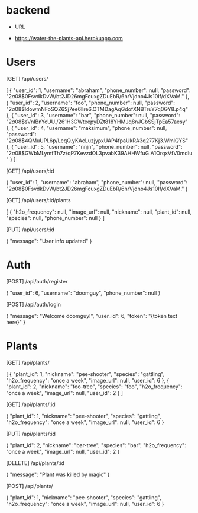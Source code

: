 # backend


* URL
- https://water-the-plants-api.herokuapp.com

# Users

[GET] /api/users/

[
    {
        "user_id": 1,
        "username": "abraham",
        "phone_number": null,
        "password": "$2a$08$0FsvdkDvW/bt2JD26mgFcuxgZDuEbR/6hrVjdno4Js10If/dXVaM."
    },
    {
        "user_id": 2,
        "username": "foo",
        "phone_number": null,
        "password": "$2a$08$ldowmNFoSQZ6Sj7ee6llre6.OTMDagAqGdofXNBTruY7q0GY8.p4q"
    },
    {
        "user_id": 3,
        "username": "bar",
        "phone_number": null,
        "password": "$2a$08$sVnIBnYcUU./261H3GWteepyDZt818YHMJq8nJGbSSjTpEa57aesy"
    },
    {
        "user_id": 4,
        "username": "maksimum",
        "phone_number": null,
        "password": "$2a$08$4QMuUPl.6p/LeqQ.yKAcLuzjypxUAP4fpaUkRA3q277Kj3.WmlQYS"
    },
    {
        "user_id": 5,
        "username": "nnjn",
        "phone_number": null,
        "password": "$2a$08$GWbMLymfTh7z/qP7KevzdOL3pvabK39AHHWfuG.A1OrqxVfV0mdIu"
    }
]

[GET] /api/users/:id

{
    "user_id": 1,
    "username": "abraham",
    "phone_number": null,
    "password": "$2a$08$0FsvdkDvW/bt2JD26mgFcuxgZDuEbR/6hrVjdno4Js10If/dXVaM."
}

[GET] /api/users/:id/plants

[
    {
        "h2o_frequency": null,
        "image_url": null,
        "nickname": null,
        "plant_id": null,
        "species": null,
        "phone_number": null
    }
]

[PUT] /api/users/:id

{
    "message": "User info updated"
}

# Auth

[POST] /api/auth/register

{
    "user_id": 6,
    "username": "doomguy",
    "phone_number": null
}

[POST] /api/auth/login

{
    "message": "Welcome doomguy!",
    "user_id": 6,
    "token": "{token text here}"
}

# Plants

[GET] /api/plants/

[
    {
        "plant_id": 1,
        "nickname": "pee-shooter",
        "species": "gattling",
        "h2o_frequency": "once a week",
        "image_url": null,
        "user_id": 6
    },
    {
        "plant_id": 2,
        "nickname": "foo-tree",
        "species": "foo",
        "h2o_frequency": "once a week",
        "image_url": null,
        "user_id": 2
    }
]

[GET] /api/plants/:id

{
    "plant_id": 1,
    "nickname": "pee-shooter",
    "species": "gattling",
    "h2o_frequency": "once a week",
    "image_url": null,
    "user_id": 6
}

[PUT] /api/plants/:id

{
    "plant_id": 2,
    "nickname": "bar-tree",
    "species": "bar",
    "h2o_frequency": "once a week",
    "image_url": null,
    "user_id": 2
}

[DELETE] /api/plants/:id

{
    "message": "Plant was killed by magic"
}

[POST] /api/plants/

{
    "plant_id": 1,
    "nickname": "pee-shooter",
    "species": "gattling",
    "h2o_frequency": "once a week",
    "image_url": null,
    "user_id": 6
}